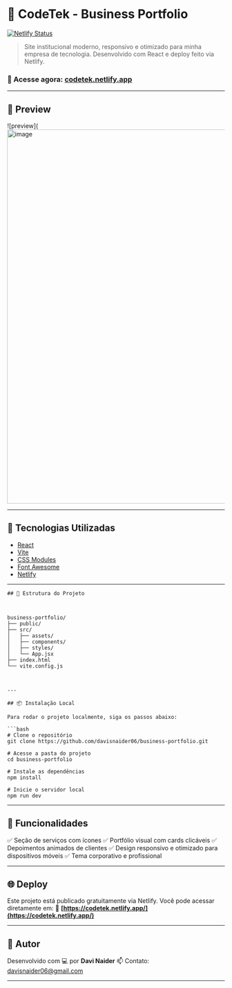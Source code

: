 
# 💼 CodeTek - Business Portfolio

[![Netlify Status](https://api.netlify.com/api/v1/badges/35d5e2a4-2f66-4b33-96fc-79818d9fc28d/deploy-status)](https://codetek.netlify.app/)

> Site institucional moderno, responsivo e otimizado para minha empresa de tecnologia. Desenvolvido com React e deploy feito via Netlify.

### 🔗 Acesse agora: [codetek.netlify.app](https://codetek.netlify.app/)

---

## 📸 Preview

![preview](<img width="1898" height="865" alt="image" src="https://github.com/user-attachments/assets/a8b21680-d437-40ad-a4c0-7bcf6ced1b71" />

---

## 🚀 Tecnologias Utilizadas

- [React](https://reactjs.org/)
- [Vite](https://vitejs.dev/)
- [CSS Modules](https://github.com/css-modules/css-modules)
- [Font Awesome](https://fontawesome.com/)
- [Netlify](https://www.netlify.com/)

---
```
## 📂 Estrutura do Projeto



business-portfolio/
├── public/
├── src/
│   ├── assets/
│   ├── components/
│   ├── styles/
│   └── App.jsx
├── index.html
└── vite.config.js



---

## 📦 Instalação Local

Para rodar o projeto localmente, siga os passos abaixo:

```bash
# Clone o repositório
git clone https://github.com/davisnaider06/business-portfolio.git

# Acesse a pasta do projeto
cd business-portfolio

# Instale as dependências
npm install

# Inicie o servidor local
npm run dev
````

---

## 🧾 Funcionalidades

✅ Seção de serviços com ícones
✅ Portfólio visual com cards clicáveis
✅ Depoimentos animados de clientes
✅ Design responsivo e otimizado para dispositivos móveis
✅ Tema corporativo e profissional

---

## 🌐 Deploy

Este projeto está publicado gratuitamente via Netlify.
Você pode acessar diretamente em:
🔗 **[https://codetek.netlify.app/](https://codetek.netlify.app/)**

---

## 🧠 Autor

Desenvolvido com 💻 por **Davi Naider**
📫 Contato: [davisnaider06@gmail.com](mailto:davisnaider06@gmail.com)

---
